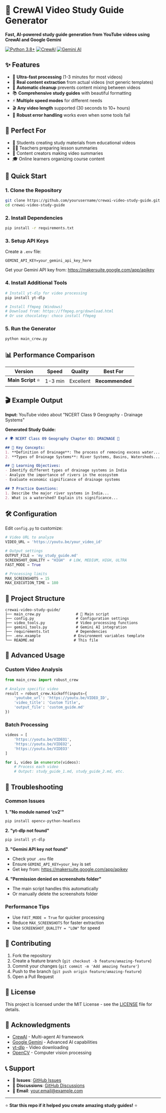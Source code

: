 # 🎥 CrewAI Video Study Guide Generator

**Fast, AI-powered study guide generation from YouTube videos using CrewAI and Google Gemini**

[![Python 3.8+](https://img.shields.io/badge/python-3.8+-blue.svg)](https://www.python.org/downloads/)
[![CrewAI](https://img.shields.io/badge/CrewAI-Latest-green.svg)](https://github.com/joaomdmoura/crewAI)
[![Gemini AI](https://img.shields.io/badge/Gemini-AI-orange.svg)](https://ai.google.dev/)

## ✨ Features

- 🚀 **Ultra-fast processing** (1-3 minutes for most videos)
- 🎯 **Real content extraction** from actual videos (not generic templates)
- 🧹 **Automatic cleanup** prevents content mixing between videos
- 📚 **Comprehensive study guides** with beautiful formatting
- ⚡ **Multiple speed modes** for different needs
- 🎬 **Any video length** supported (30 seconds to 10+ hours)
- 🔄 **Robust error handling** works even when some tools fail

## 🎯 Perfect For

- 📖 Students creating study materials from educational videos
- 👨‍🏫 Teachers preparing lesson summaries
- 📝 Content creators making video summaries
- 🎓 Online learners organizing course content

## 🚀 Quick Start

### 1. Clone the Repository
```bash
git clone https://github.com/yourusername/crewai-video-study-guide.git
cd crewai-video-study-guide
```

### 2. Install Dependencies
```bash
pip install -r requirements.txt
```

### 3. Setup API Keys
Create a `.env` file:
```env
GEMINI_API_KEY=your_gemini_api_key_here
```

Get your Gemini API key from: https://makersuite.google.com/app/apikey

### 4. Install Additional Tools
```bash
# Install yt-dlp for video processing
pip install yt-dlp

# Install ffmpeg (Windows)
# Download from: https://ffmpeg.org/download.html
# Or use chocolatey: choco install ffmpeg
```

### 5. Run the Generator
```bash
python main_crew.py
```

## 📊 Performance Comparison

| Version | Speed | Quality | Best For |
|---------|-------|---------|----------|
| **Main Script** ⭐ | 1-3 min | Excellent | **Recommended** |

## 🎬 Example Output

**Input:** YouTube video about "NCERT Class 9 Geography - Drainage Systems"

**Generated Study Guide:**
```markdown
# 🌍 NCERT Class 09 Geography Chapter 03: DRAINAGE 🚰

## 🔑 Key Concepts:
1. **Definition of Drainage**: The process of removing excess water...
2. **Types of Drainage Systems**: River Systems, Basins, Watersheds...

## 🎯 Learning Objectives:
- Identify different types of drainage systems in India
- Analyze the importance of rivers in the ecosystem
- Evaluate economic significance of drainage systems

## ❓ Practice Questions:
1. Describe the major river systems in India...
2. What is a watershed? Explain its significance...
```

## 🛠️ Configuration

Edit `config.py` to customize:

```python
# Video URL to analyze
VIDEO_URL = 'https://youtu.be/your_video_id'

# Output settings
OUTPUT_FILE = 'my_study_guide.md'
SCREENSHOT_QUALITY = "HIGH"  # LOW, MEDIUM, HIGH, ULTRA
FAST_MODE = True

# Processing limits
MAX_SCREENSHOTS = 15
MAX_EXECUTION_TIME = 180
```

## 📁 Project Structure

```
crewai-video-study-guide/
├── main_crew.py                # 🌟 Main script
├── config.py                   # Configuration settings
├── video_tools.py              # Video processing functions
├── gemini_tools.py             # Gemini AI integration
├── requirements.txt            # Dependencies
├── .env.example               # Environment variables template
└── README.md                  # This file
```

## 🔧 Advanced Usage

### Custom Video Analysis
```python
from main_crew import robust_crew

# Analyze specific video
result = robust_crew.kickoff(inputs={
    'youtube_url': 'https://youtu.be/VIDEO_ID',
    'video_title': 'Custom Title',
    'output_file': 'custom_guide.md'
})
```

### Batch Processing
```python
videos = [
    'https://youtu.be/VIDEO1',
    'https://youtu.be/VIDEO2',
    'https://youtu.be/VIDEO3'
]

for i, video in enumerate(videos):
    # Process each video
    # Output: study_guide_1.md, study_guide_2.md, etc.
```

## 🐛 Troubleshooting

### Common Issues

**1. "No module named 'cv2'"**
```bash
pip install opencv-python-headless
```

**2. "yt-dlp not found"**
```bash
pip install yt-dlp
```

**3. "Gemini API key not found"**
- Check your `.env` file
- Ensure `GEMINI_API_KEY=your_key` is set
- Get key from: https://makersuite.google.com/app/apikey

**4. "Permission denied on screenshots folder"**
- The main script handles this automatically
- Or manually delete the screenshots folder

### Performance Tips

- Use `FAST_MODE = True` for quicker processing
- Reduce `MAX_SCREENSHOTS` for faster extraction
- Use `SCREENSHOT_QUALITY = "LOW"` for speed

## 🤝 Contributing

1. Fork the repository
2. Create a feature branch (`git checkout -b feature/amazing-feature`)
3. Commit your changes (`git commit -m 'Add amazing feature'`)
4. Push to the branch (`git push origin feature/amazing-feature`)
5. Open a Pull Request

## 📄 License

This project is licensed under the MIT License - see the [LICENSE](LICENSE) file for details.

## 🙏 Acknowledgments

- [CrewAI](https://github.com/joaomdmoura/crewAI) - Multi-agent AI framework
- [Google Gemini](https://ai.google.dev/) - Advanced AI capabilities
- [yt-dlp](https://github.com/yt-dlp/yt-dlp) - Video downloading
- [OpenCV](https://opencv.org/) - Computer vision processing

## 📞 Support

- 🐛 **Issues**: [GitHub Issues](https://github.com/yourusername/crewai-video-study-guide/issues)
- 💬 **Discussions**: [GitHub Discussions](https://github.com/yourusername/crewai-video-study-guide/discussions)
- 📧 **Email**: your.email@example.com

---

⭐ **Star this repo if it helped you create amazing study guides!** ⭐
